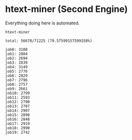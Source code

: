 # htext-miner (Second Engine)

Everything doing here is automated.

```
htext-miner

total: 56678/71225 (79.57599157599158%)

job0: 3100
job1: 2884
job2: 2694
job3: 2839
job4: 3149
job5: 2776
job6: 2829
job7: 2796
job8: 2757
job9: 2661
job10: 2799
job11: 2593
job12: 2790
job13: 2707
job14: 2907
job15: 2898
job16: 2848
job17: 2919
job18: 2990
job19: 2742
```
